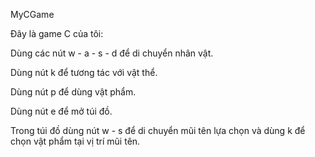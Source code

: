 MyCGame

Đây là game C của tôi: 

Dùng các nút w - a - s - d để di chuyển nhân vật.

Dùng nút k để tương tác với vật thể.

Dùng nút p để dùng vật phẩm.

Dùng nút e để mở túi đồ.

Trong túi đồ dùng nút w - s để di chuyển mũi tên lựa chọn và dùng k để chọn vật phẩm tại vị trí mũi tên.
